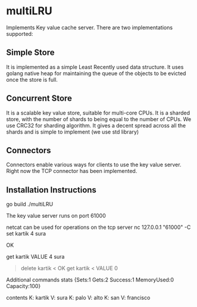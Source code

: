 # multiLRU
Implements Key value cache server.
There are two implementations supported:
## Simple Store
It is implemented as a simple Least Recently used data structure. It uses golang native heap for maintaining the queue of the objects to be evicted once the store is full. 

## Concurrent Store
It is a scalable key value store, suitable for multi-core CPUs. It is a sharded store, with the number of shards to being equal to the number of CPUs.
We use CRC32 for sharding algorithm. It gives a decent spread across all the shards and is simple to implement (we use std library)

## Connectors
Connectors enable various ways for clients to use the key value server.
Right now the TCP connector has been implemented. 

## Installation Instructions
go build
./multiLRU 

The key value server runs on port 61000

netcat can be used for operations on the tcp server
nc 127.0.0.1  "61000" -C
set kartik 4
sura

OK

get kartik
VALUE 4
sura

> delete kartik
< OK
> get kartik
< VALUE 0

Additional commands
stats
{Sets:1 Gets:2 Success:1 MemoryUsed:0 Capacity:100}

contents
K: kartik V: sura
K: palo V: alto
K: san V: francisco



